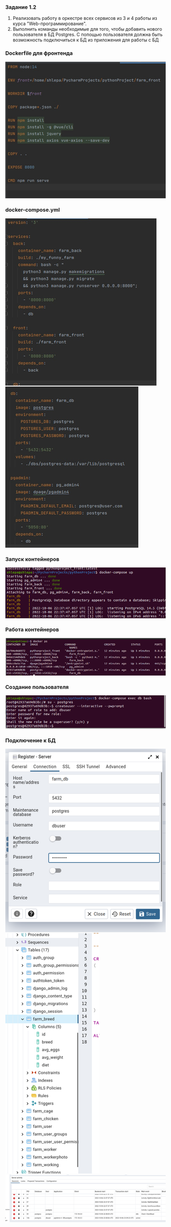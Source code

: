 ### Задание 1.2

1. Реализовать работу в оркестре всех сервисов из 3 и 4 работы из курса "Web-программирование".
2. Выполнить команды необходимые для того, чтобы добавить нового пользователя в БД Postgres. С попощью пользователя
   должна быть возможность подключиться к БД из приложения для работы с БД


### Dockerfile для фронтенда
![](lab1img\121.jpg)

### docker-compose.yml
![](lab1img\122.jpg)
![](lab1img\123.jpg)

### Запуск контейнеров
![](lab1img\124.png)

### Работа контейнеров
![](lab1img\125.png)

### Создание пользователя
![](lab1img\126.png)

### Подключение к БД
![](lab1img\127.png)
![](lab1img\128.png)
![](lab1img\129.png)